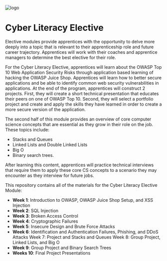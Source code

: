 ![logo](https://user-images.githubusercontent.com/44912347/208436593-84911d74-0938-43bc-ad9d-838a58f0b689.jpg)

# Cyber Literacy Elective

Elective modules provide apprentices with the opportunity to delve more deeply into a topic that is relevant to their apprenticeship role and future career trajectory. Apprentices will work with their coaches and apprentice managers to determine the best elective for their role.  

For the Cyber Literacy Elective, apprentices will learn about the OWASP Top 10 Web Application Security Risks through application based learning of hacking the OWASP Juice Shop. Apprentices will learn how to better secure applications and be able to identify common web security vulnerabilities in applications. At the end of the program, apprentices will construct 2 projects. First, they will create a short technical presentation that educates their peers on one of OWASP Top 10. Second, they will select a portfolio project and create and apply the skills they have learned in order to create a more secure version of the application.

The second half of this module provides an overview of core computer science concepts that are essential as they grow in their role on the job. These topics include:
- Stacks and Queues
- Linked Lists and Double Linked Lists
- Big O
- Binary search trees.

After learning this content, apprentices will practice technical interviews that require them to apply these core CS concepts to a scenario they may encounter as they interview for future jobs.

This repository contains all of the materials for the Cyber Literacy Elective Module:

- **Week 1**: Introduction to OWASP, OWASP Juice Shop Setup, and XSS Injection
- **Week 2**: SQL Injection
- **Week 3**: Broken Access Control
- **Week 4**: Cryptographic Failures
- **Week 5**: Insecure Design and Brute Force Attacks
- **Week 6**: Identification and Authentication Failures, Phishing, and DDoS Attacks
Week 7: Project and Stacks and Queues
Week 8: Group Project, Linked Lists, and Big O
- **Week 9**: Group Project and Binary Search Trees
- **Weeks 10**: Final Project Presentations